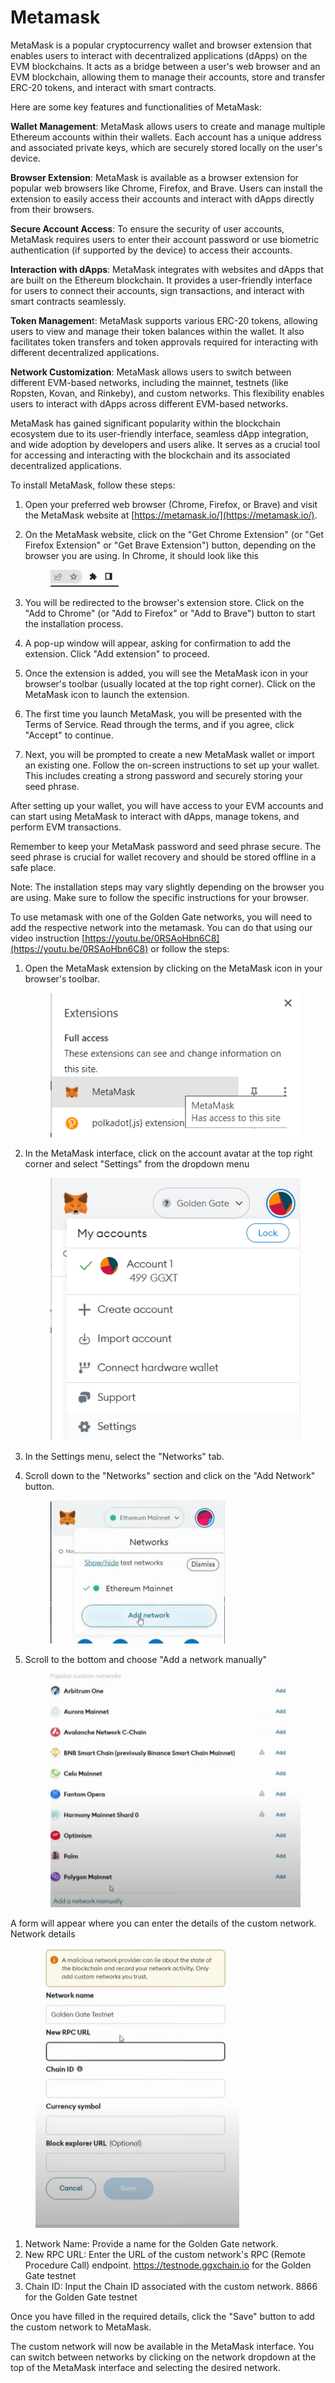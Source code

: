 # Metamask

MetaMask is a popular cryptocurrency wallet and browser extension that enables users to interact with decentralized applications (dApps) on the EVM blockchains. It acts as a bridge between a user's web browser and an EVM blockchain, allowing them to manage their accounts, store and transfer ERC-20 tokens, and interact with smart contracts.

Here are some key features and functionalities of MetaMask:

**Wallet Management**: MetaMask allows users to create and manage multiple Ethereum accounts within their wallets. Each account has a unique address and associated private keys, which are securely stored locally on the user's device.

**Browser Extension**: MetaMask is available as a browser extension for popular web browsers like Chrome, Firefox, and Brave. Users can install the extension to easily access their accounts and interact with dApps directly from their browsers.

**Secure Account Access**: To ensure the security of user accounts, MetaMask requires users to enter their account password or use biometric authentication (if supported by the device) to access their accounts.

**Interaction with dApps**: MetaMask integrates with websites and dApps that are built on the Ethereum blockchain. It provides a user-friendly interface for users to connect their accounts, sign transactions, and interact with smart contracts seamlessly.

**Token Managemen**t: MetaMask supports various ERC-20 tokens, allowing users to view and manage their token balances within the wallet. It also facilitates token transfers and token approvals required for interacting with different decentralized applications.

**Network Customization**: MetaMask allows users to switch between different EVM-based networks, including the mainnet, testnets (like Ropsten, Kovan, and Rinkeby), and custom networks. This flexibility enables users to interact with dApps across different EVM-based networks.

MetaMask has gained significant popularity within the blockchain ecosystem due to its user-friendly interface, seamless dApp integration, and wide adoption by developers and users alike. It serves as a crucial tool for accessing and interacting with the blockchain and its associated decentralized applications.

To install MetaMask, follow these steps:

1. Open your preferred web browser (Chrome, Firefox, or Brave) and visit the MetaMask website at [https://metamask.io/](https://metamask.io/).
2.  On the MetaMask website, click on the "Get Chrome Extension" (or "Get Firefox Extension" or "Get Brave Extension") button, depending on the browser you are using. In Chrome, it should look like this &#x20;

    <figure><img src="../.gitbook/assets/browser-extension.JPG" alt=""><figcaption></figcaption></figure>
3. You will be redirected to the browser's extension store. Click on the "Add to Chrome" (or "Add to Firefox" or "Add to Brave") button to start the installation process.
4. A pop-up window will appear, asking for confirmation to add the extension. Click "Add extension" to proceed.
5. Once the extension is added, you will see the MetaMask icon in your browser's toolbar (usually located at the top right corner). Click on the MetaMask icon to launch the extension.
6. The first time you launch MetaMask, you will be presented with the Terms of Service. Read through the terms, and if you agree, click "Accept" to continue.
7. Next, you will be prompted to create a new MetaMask wallet or import an existing one. Follow the on-screen instructions to set up your wallet. This includes creating a strong password and securely storing your seed phrase.

After setting up your wallet, you will have access to your EVM accounts and can start using MetaMask to interact with dApps, manage tokens, and perform EVM transactions.

Remember to keep your MetaMask password and seed phrase secure. The seed phrase is crucial for wallet recovery and should be stored offline in a safe place.

Note: The installation steps may vary slightly depending on the browser you are using. Make sure to follow the specific instructions for your browser.

To use metamask with one of the Golden Gate networks, you will need to add the respective network into the metamask. You can do that using our video instruction [https://youtu.be/0RSAoHbn6C8](https://youtu.be/0RSAoHbn6C8) or follow the steps:&#x20;

1.  Open the MetaMask extension by clicking on the MetaMask icon in your browser's toolbar.

    <figure><img src="../.gitbook/assets/image (2).png" alt=""><figcaption></figcaption></figure>
2.  In the MetaMask interface, click on the account avatar at the top right corner and select "Settings" from the dropdown menu

    <figure><img src="../.gitbook/assets/image (1).png" alt=""><figcaption></figcaption></figure>
3. In the Settings menu, select the "Networks" tab.
4.  Scroll down to the "Networks" section and click on the "Add Network" button.&#x20;

    <figure><img src="../.gitbook/assets/add-network.JPG" alt=""><figcaption></figcaption></figure>
5.  Scroll to the bottom and choose "Add a network manually"&#x20;

    <figure><img src="../.gitbook/assets/add-network-manually.JPG" alt=""><figcaption></figcaption></figure>

A form will appear where you can enter the details of the custom network. Network details

<figure><img src="../.gitbook/assets/configuring network.JPG" alt=""><figcaption></figcaption></figure>

1. Network Name: Provide a name for the Golden Gate network.&#x20;
2. New RPC URL: Enter the URL of the custom network's RPC (Remote Procedure Call) endpoint. https://testnode.ggxchain.io for the Golden Gate testnet&#x20;
3. Chain ID: Input the Chain ID associated with the custom network. 8866 for the Golden Gate testnet

Once you have filled in the required details, click the "Save" button to add the custom network to MetaMask.

The custom network will now be available in the MetaMask interface. You can switch between networks by clicking on the network dropdown at the top of the MetaMask interface and selecting the desired network.

